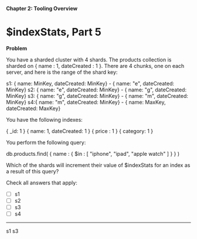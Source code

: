**Chapter 2: Tooling Overview**

# $indexStats, Part 5

**Problem**

You have a sharded cluster with 4 shards. The products collection is sharded on { name : 1, dateCreated : 1 }. There are 4 chunks, one on each server, and here is the range of the shard key:

s1: { name: MinKey, dateCreated: MinKey}  - { name: "e", dateCreated: MinKey}
s2: { name: "e", dateCreated: MinKey}  - { name: "g", dateCreated: MinKey}
s3: { name: "g", dateCreated: MinKey}  - { name: "m", dateCreated: MinKey}
s4:{ name: "m", dateCreated: MinKey}  - { name: MaxKey, dateCreated: MaxKey}

You have the following indexes:

{ _id: 1 }
{ name: 1, dateCreated: 1 }
{ price : 1 }
{ category: 1 }

You perform the following query:

db.products.find( { name : { $in : [ "iphone", "ipad", "apple watch" ] } } )

Which of the shards will increment their value of $indexStats for an index as a result of this query?

Check all answers that apply:

- [ ] s1
- [ ] s2 
- [ ] s3
- [ ] s4

_______________

s1
s3
